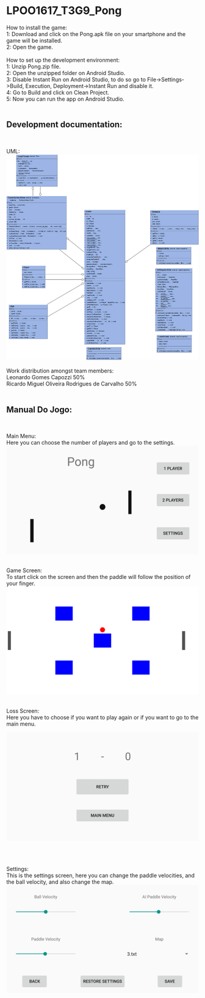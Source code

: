 # LPOO1617_T3G9_Pong
How to install the game:<br />
1: Download and click on the Pong.apk file on your smartphone and the game will be installed.<br />
2: Open the game.<br /><br />
How to set up the development environment:<br />
1: Unzip Pong.zip file.<br />
2: Open the unzipped folder on Android Studio.<br />
3: Disable Instant Run on Android Studio, to do so go to File->Settings->Build, Execution, Deployment->Instant Run and disable it.<br />
4: Go to Build and click on Clean Project.<br />
5: Now you can run the app on Android Studio.<br /><br />
## Development documentation:
<br />

UML:<br />
![alt tag](https://github.com/leonardogomesc/LPOO1617_T3G9_Pong/blob/finalRelease/pongUML.png)
<br /><br />
Work distribution amongst team members:<br />
Leonardo Gomes Capozzi 50%<br />
Ricardo Miguel Oliveira Rodrigues de Carvalho 50%<br /><br />

## Manual Do Jogo:
<br />

Main Menu:
<br />
Here you can choose the number of players and go to the settings.
<br />
![alt tag](https://github.com/leonardogomesc/LPOO1617_T3G9_Pong/blob/finalRelease/Screenshot_20170611-193110%5B1%5D.png)
<br /><br />

Game Screen:
<br />
To start click on the screen and then the paddle will follow the position of your finger.
<br />
![alt tag](https://github.com/leonardogomesc/LPOO1617_T3G9_Pong/blob/finalRelease/Screenshot_20170611-193148%5B1%5D.png)
<br /><br />

Loss Screen:
<br />
Here you have to choose if you want to play again or if you want to go to the main menu.<br /> 

![alt tag](https://github.com/leonardogomesc/LPOO1617_T3G9_Pong/blob/finalRelease/Screenshot_20170611-193158%5B1%5D.png)

<br /><br />

Settings:
<br />
This is the settings screen, here you can change the paddle velocities, and the ball velocity, and also change the map.
<br />
![alt tag](https://github.com/leonardogomesc/LPOO1617_T3G9_Pong/blob/finalRelease/Screenshot_20170611-193133%5B1%5D.png)
